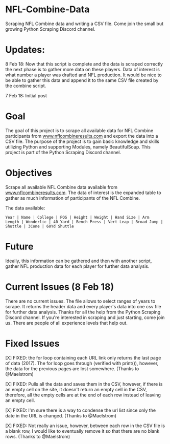 # NFL-Combine-Data
Scraping NFL Combine data and writing a CSV file. Come join the small but growing Python Scraping Discord channel.

# Updates:
8 Feb 18: Now that this script is complete and the data is scraped correctly the next phase is to gather more data on these players. Data of interest is what number a player was drafted and NFL production. It would be nice to be able to gather this data and append it to the same CSV file created by the combine script.

7 Feb 18: Initial post

# Goal
The goal of this project is to scrape all available data for NFL Combine participants from www.nflcombineresults.com and export the data into a CSV file. The purpose of the project is to gain basic knowledge and skills utilizing Python and supporting Modules, namely BeautifulSoup. This project is part of the Python Scraping Discord channel.

# Objectives
Scrape all available NFL Combine data available from www.nflcombineresults.com. The data of interest is the expanded table to gather as much information of participants of the NFL Combine.

The data available:

<code>Year | Name | College | POS | Height | Weight | Hand Size | Arm Length | Wonderlic | 40 Yard | Bench Press | Vert Leap | Broad Jump | Shuttle | 3Cone | 60Yd Shuttle</code>

# Future
Ideally, this information can be gathered and then with another script, gather NFL production data for each player for further data analysis. 

# Current Issues (8 Feb 18)
There are no current issues. The file allows to select ranges of years to scrape. It returns the header data and every player's data into one csv file for further data analysis. Thanks for all the help from the Python Scraping Discord channel. If you're interested in scraping and just starting, come join us. There are people of all experience levels that help out.

# Fixed Issues
[X] FIXED: the for loop containing each URL link only returns the last page of data (2017). The for loop goes through (verified with print()), however, the data for the previous pages are lost somewhere. (Thanks to @Maelstrom)

[X] FIXED: Pulls all the data and saves them in the CSV, however, if there is an empty cell on the site, it doesn't return an empty cell in the CSV, therefore, all the empty cells are at the end of each row instead of leaving an empty cell.

[X] FIXED: I'm sure there is a way to condense the url list since only the date in the URL is changed. (Thanks to @Maelstrom)

[X] FIXED: Not really an issue, however, between each row in the CSV file is a blank row, I would like to eventually remove it so that there are no blank rows. (Thanks to @Maelstrom)
